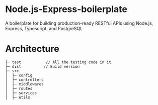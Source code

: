 # Node.js-Express-boilerplate
A boilerplate for building production-ready RESTful APIs using Node.js, Express, Typescript, and PostgreSQL

# Architecture

```text
├─ test           // All the testing code in it
├─ dist          // Build version
├─ src
│  ├─ config        
│  ├─ controllers   
│  ├─ middlewares   
│  ├─ routes     
│  ├─ services        
│  ├─ utils        
```